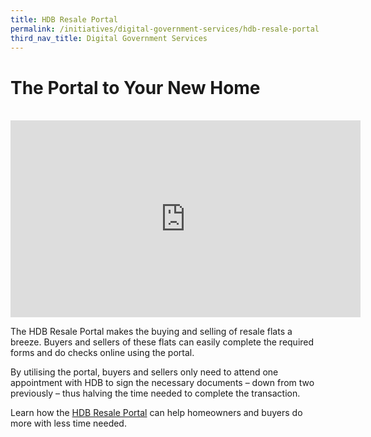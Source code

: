 ```yaml
---
title: HDB Resale Portal
permalink: /initiatives/digital-government-services/hdb-resale-portal
third_nav_title: Digital Government Services
---
```


# The Portal to Your New Home
<br>

<iframe width="560" height="315" src="https://www.youtube.com/embed/Qcx9p8DS4PI" frameborder="0" allow="accelerometer; autoplay; clipboard-write; encrypted-media; gyroscope; picture-in-picture" allowfullscreen></iframe>

The HDB Resale Portal makes the buying and selling of resale flats a breeze. Buyers and sellers of these flats can easily complete the required forms and do checks online using the portal.

By utilising the portal, buyers and sellers only need to attend one appointment with HDB to sign the necessary documents – down from two previously – thus halving the time needed to complete the transaction. 

Learn how the [HDB Resale Portal](https://services2.hdb.gov.sg/webapp/BB31AWDashboardWeb/BB31PLogin.jsp) can help homeowners and buyers do more with less time needed.